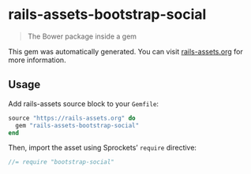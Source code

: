 # rails-assets-bootstrap-social

> The Bower package inside a gem

This gem was automatically generated. You can visit [rails-assets.org](https://rails-assets.org) for more information.

## Usage

Add rails-assets source block to your `Gemfile`:

```ruby
source "https://rails-assets.org" do
  gem "rails-assets-bootstrap-social"
end

```

Then, import the asset using Sprockets’ `require` directive:

```js
//= require "bootstrap-social"
```

